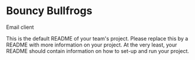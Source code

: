 # Bouncy Bullfrogs

Email client

This is the default README of your team's project. Please replace this by a README with more information on your project. At the very least, your README should contain information on how to set-up and run your project.
